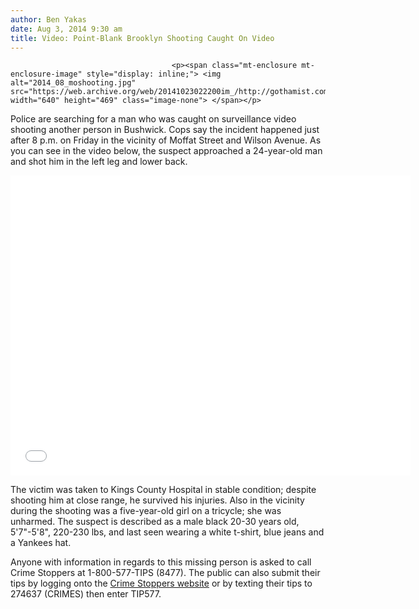 ```yaml
---
author: Ben Yakas
date: Aug 3, 2014 9:30 am
title: Video: Point-Blank Brooklyn Shooting Caught On Video
---
```


	
										<p><span class="mt-enclosure mt-enclosure-image" style="display: inline;"> <img alt="2014_08_moshooting.jpg" src="https://web.archive.org/web/20141023022200im_/http://gothamist.com/attachments/jen/2014_08_moshooting.jpg" width="640" height="469" class="image-none"> </span></p>

<p>Police are searching for a man who was caught on surveillance video shooting another person in Bushwick. Cops say the incident happened just after 8 p.m. on Friday in the vicinity of Moffat Street and Wilson Avenue. As you can see in the video below, the suspect approached a 24-year-old man and shot him in the left leg and lower back.</p>

<p><iframe width="640" height="480" src="//web.archive.org/web/20141023022200if_/http://www.youtube.com/embed/EtGMIGy772A" frameborder="0" allowfullscreen></iframe></p>

<p>The victim was taken to Kings County Hospital in stable condition; despite shooting him at close range, he survived his injuries. Also in the vicinity during the shooting was a five-year-old girl on a tricycle; she was unharmed. The suspect is described as a male black 20-30 years old, 5&apos;7&quot;-5&apos;8&quot;, 220-230 lbs, and last seen wearing a white t-shirt, blue jeans and a Yankees hat.</p>

<p>Anyone with information in regards to this missing person is asked to call Crime Stoppers at 1-800-577-TIPS (8477). The public can also submit their tips by logging onto the <a href="www.crimestoppers.com">Crime Stoppers website</a> or by texting their tips to 274637 (CRIMES) then enter TIP577.</p>

<p> </p>					
										
									
				